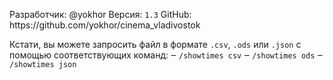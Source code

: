 Разработчик: @yokhor
Версия: `1.3`
GitHub: https://github\.com/yokhor/cinema\_vladivostok

Кстати, вы можете запросить файл в формате `.csv`, `.ods` или `.json` с помощью соответствующих команд:
‒ `/showtimes csv`
‒ `/showtimes ods`
‒ `/showtimes json`